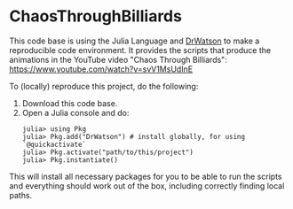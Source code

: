 # ChaosThroughBilliards

This code base is using the Julia Language and [DrWatson](https://juliadynamics.github.io/DrWatson.jl/stable/) to make a reproducible code environment. 
It provides the scripts that produce the animations in the YouTube video "Chaos Through Billiards": https://www.youtube.com/watch?v=svV1MsUdInE 

 To (locally) reproduce this project, do the following:

1. Download this code base.
2. Open a Julia console and do:
   ```
   julia> using Pkg
   julia> Pkg.add("DrWatson") # install globally, for using `@quickactivate`
   julia> Pkg.activate("path/to/this/project")
   julia> Pkg.instantiate()
   ```

This will install all necessary packages for you to be able to run the scripts and
everything should work out of the box, including correctly finding local paths.
